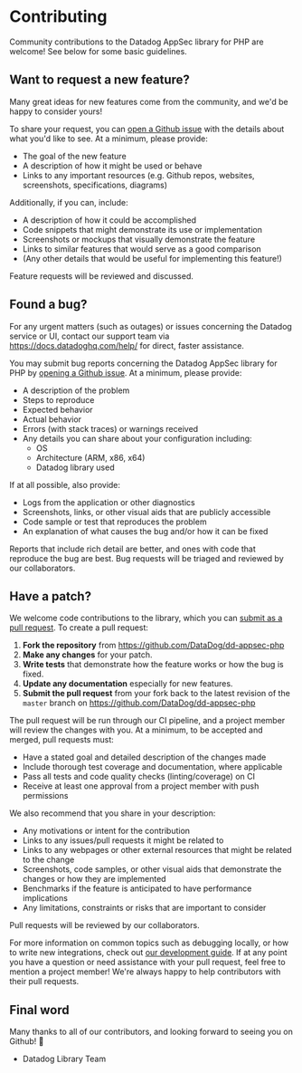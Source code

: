# Contributing

Community contributions to the Datadog AppSec library for PHP are welcome! See below for some basic guidelines.

## Want to request a new feature?

Many great ideas for new features come from the community, and we'd be happy to consider yours!

To share your request, you can [open a Github issue](https://github.com/DataDog/dd-appsec-php/issues/new) with the details about what you'd like to see. At a minimum, please provide:

 - The goal of the new feature
 - A description of how it might be used or behave
 - Links to any important resources (e.g. Github repos, websites, screenshots, specifications, diagrams)

Additionally, if you can, include:

 - A description of how it could be accomplished
 - Code snippets that might demonstrate its use or implementation
 - Screenshots or mockups that visually demonstrate the feature
 - Links to similar features that would serve as a good comparison
 - (Any other details that would be useful for implementing this feature!)

Feature requests will be reviewed and discussed.

## Found a bug?

For any urgent matters (such as outages) or issues concerning the Datadog service or UI, contact our support team via https://docs.datadoghq.com/help/ for direct, faster assistance.

You may submit bug reports concerning the Datadog AppSec library for PHP by [opening a Github issue](https://github.com/DataDog/dd-appsec-php/issues/new). At a minimum, please provide:

 - A description of the problem
 - Steps to reproduce
 - Expected behavior
 - Actual behavior
 - Errors (with stack traces) or warnings received
 - Any details you can share about your configuration including:
    - OS
    - Architecture (ARM, x86, x64)
    - Datadog library used

If at all possible, also provide:

 - Logs from the application or other diagnostics
 - Screenshots, links, or other visual aids that are publicly accessible
 - Code sample or test that reproduces the problem
 - An explanation of what causes the bug and/or how it can be fixed

Reports that include rich detail are better, and ones with code that reproduce the bug are best. Bug requests will be triaged and reviewed by our collaborators.

## Have a patch?

We welcome code contributions to the library, which you can [submit as a pull request](https://github.com/DataDog/dd-appsec-php/pull/new/master). To create a pull request:

1. **Fork the repository** from https://github.com/DataDog/dd-appsec-php
2. **Make any changes** for your patch.
3. **Write tests** that demonstrate how the feature works or how the bug is fixed.
4. **Update any documentation** especially for new features.
5. **Submit the pull request** from your fork back to the latest revision of the `master` branch on https://github.com/DataDog/dd-appsec-php

The pull request will be run through our CI pipeline, and a project member will review the changes with you. At a minimum, to be accepted and merged, pull requests must:

 - Have a stated goal and detailed description of the changes made
 - Include thorough test coverage and documentation, where applicable
 - Pass all tests and code quality checks (linting/coverage) on CI
 - Receive at least one approval from a project member with push permissions

We also recommend that you share in your description:

 - Any motivations or intent for the contribution
 - Links to any issues/pull requests it might be related to
 - Links to any webpages or other external resources that might be related to the change
 - Screenshots, code samples, or other visual aids that demonstrate the changes or how they are implemented
 - Benchmarks if the feature is anticipated to have performance implications
 - Any limitations, constraints or risks that are important to consider

Pull requests will be reviewed by our collaborators.

For more information on common topics such as debugging locally, or how to write new integrations, check out [our development guide](https://github.com/DataDog/dd-appsec-php/blob/master/README.md#development). If at any point you have a question or need assistance with your pull request, feel free to mention a project member! We're always happy to help contributors with their pull requests.

## Final word

Many thanks to all of our contributors, and looking forward to seeing you on Github! :tada:

 - Datadog Library Team
